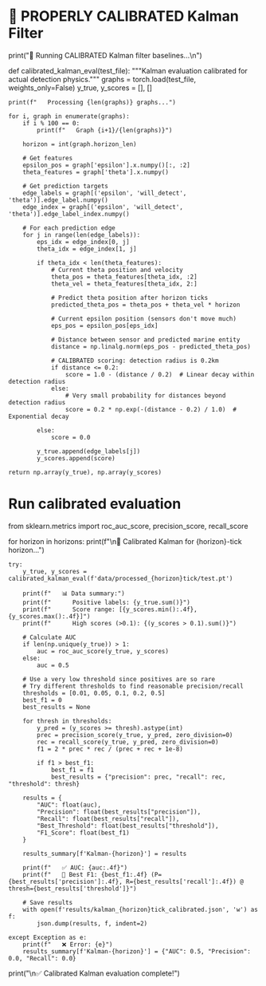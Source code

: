 # 🎯 PROPERLY CALIBRATED Kalman Filter

print("📐 Running CALIBRATED Kalman filter baselines...\n")

def calibrated_kalman_eval(test_file):
    """Kalman evaluation calibrated for actual detection physics."""
    graphs = torch.load(test_file, weights_only=False)
    y_true, y_scores = [], []
    
    print(f"   Processing {len(graphs)} graphs...")
    
    for i, graph in enumerate(graphs):
        if i % 100 == 0:
            print(f"   Graph {i+1}/{len(graphs)}")
            
        horizon = int(graph.horizon_len)
        
        # Get features
        epsilon_pos = graph['epsilon'].x.numpy()[:, :2]  
        theta_features = graph['theta'].x.numpy()
        
        # Get prediction targets
        edge_labels = graph[('epsilon', 'will_detect', 'theta')].edge_label.numpy()
        edge_index = graph[('epsilon', 'will_detect', 'theta')].edge_label_index.numpy()
        
        # For each prediction edge
        for j in range(len(edge_labels)):
            eps_idx = edge_index[0, j]
            theta_idx = edge_index[1, j]
            
            if theta_idx < len(theta_features):
                # Current theta position and velocity
                theta_pos = theta_features[theta_idx, :2]
                theta_vel = theta_features[theta_idx, 2:]
                
                # Predict theta position after horizon ticks
                predicted_theta_pos = theta_pos + theta_vel * horizon
                
                # Current epsilon position (sensors don't move much)
                eps_pos = epsilon_pos[eps_idx]
                
                # Distance between sensor and predicted marine entity
                distance = np.linalg.norm(eps_pos - predicted_theta_pos)
                
                # CALIBRATED scoring: detection radius is 0.2km
                if distance <= 0.2:
                    score = 1.0 - (distance / 0.2)  # Linear decay within detection radius
                else:
                    # Very small probability for distances beyond detection radius
                    score = 0.2 * np.exp(-(distance - 0.2) / 1.0)  # Exponential decay
                    
            else:
                score = 0.0
                
            y_true.append(edge_labels[j])
            y_scores.append(score)
    
    return np.array(y_true), np.array(y_scores)

# Run calibrated evaluation
from sklearn.metrics import roc_auc_score, precision_score, recall_score

for horizon in horizons:
    print(f"\n🎯 Calibrated Kalman for {horizon}-tick horizon...")
    
    try:
        y_true, y_scores = calibrated_kalman_eval(f'data/processed_{horizon}tick/test.pt')
        
        print(f"   📊 Data summary:")
        print(f"      Positive labels: {y_true.sum()}")
        print(f"      Score range: [{y_scores.min():.4f}, {y_scores.max():.4f}]")
        print(f"      High scores (>0.1): {(y_scores > 0.1).sum()}")
        
        # Calculate AUC
        if len(np.unique(y_true)) > 1:
            auc = roc_auc_score(y_true, y_scores)
        else:
            auc = 0.5
            
        # Use a very low threshold since positives are so rare
        # Try different thresholds to find reasonable precision/recall
        thresholds = [0.01, 0.05, 0.1, 0.2, 0.5]
        best_f1 = 0
        best_results = None
        
        for thresh in thresholds:
            y_pred = (y_scores >= thresh).astype(int)
            prec = precision_score(y_true, y_pred, zero_division=0)
            rec = recall_score(y_true, y_pred, zero_division=0)
            f1 = 2 * prec * rec / (prec + rec + 1e-8)
            
            if f1 > best_f1:
                best_f1 = f1
                best_results = {"precision": prec, "recall": rec, "threshold": thresh}
        
        results = {
            "AUC": float(auc),
            "Precision": float(best_results["precision"]),
            "Recall": float(best_results["recall"]),
            "Best_Threshold": float(best_results["threshold"]),
            "F1_Score": float(best_f1)
        }
        
        results_summary[f'Kalman-{horizon}'] = results
        
        print(f"   ✅ AUC: {auc:.4f}")
        print(f"   🎯 Best F1: {best_f1:.4f} (P={best_results['precision']:.4f}, R={best_results['recall']:.4f}) @ thresh={best_results['threshold']}")
        
        # Save results
        with open(f'results/kalman_{horizon}tick_calibrated.json', 'w') as f:
            json.dump(results, f, indent=2)
            
    except Exception as e:
        print(f"   ❌ Error: {e}")
        results_summary[f'Kalman-{horizon}'] = {"AUC": 0.5, "Precision": 0.0, "Recall": 0.0}

print("\n✅ Calibrated Kalman evaluation complete!")